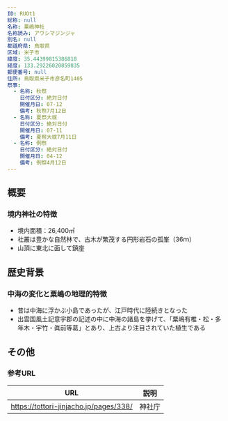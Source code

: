 ```yaml
---
ID: RUOt1
総称: null
名称: 粟嶋神社
名称読み: アワシマジンジャ
別名: null
都道府県: 鳥取県
区域: 米子市
緯度: 35.44399815386818
経度: 133.29226020859835
郵便番号: null
住所: 鳥取県米子市彦名町1405
祭事:
  - 名称: 秋祭
    日付区分: 絶対日付
    開催月日: 07-12
    備考: 秋祭7月12日
  - 名称: 夏祭大祓
    日付区分: 絶対日付
    開催月日: 07-11
    備考: 夏祭大祓7月11日
  - 名称: 例祭
    日付区分: 絶対日付
    開催月日: 04-12
    備考: 例祭4月12日
---
```


## 概要

### 境内神社の特徴

- 境内面積：26,400㎡
- 社叢は豊かな自然林で、古木が繁茂する円形岩石の孤峯（36ｍ）
- 山頂に東北に面して鎮座

## 歴史背景

### 中海の変化と粟嶋の地理的特徴

- 昔は中海に浮かぶ小島であったが、江戸時代に陸続きとなった
- 出雲国風土記意宇郡の記述の中に中海の諸島を挙げて、「粟嶋有椎・松・多年木・宇竹・眞前等葛」とあり、上古より注目されていた植生である

## その他

### 参考URL

| URL                                    | 説明   |
| -------------------------------------- | ------ |
| https://tottori-jinjacho.jp/pages/338/ | 神社庁 |
